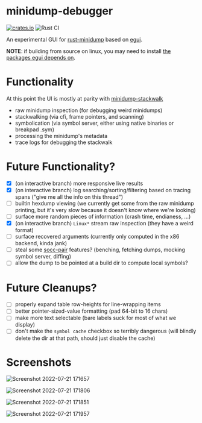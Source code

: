 # minidump-debugger

[![crates.io](https://img.shields.io/crates/v/minidump-debugger.svg)](https://crates.io/crates/minidump-debugger) ![Rust CI](https://github.com/Gankra/minidump-debugger/workflows/Rust/badge.svg?branch=main)

An experimental GUI for [rust-minidump](https://github.com/rust-minidump/rust-minidump) based on [egui](https://www.egui.rs/).

**NOTE**: if building from source on linux, you may need to install [the packages egui depends on](https://github.com/emilk/egui/tree/master/egui_glow).

# Functionality

At this point the UI is mostly at parity with [minidump-stackwalk](https://github.com/rust-minidump/rust-minidump/tree/main/minidump-stackwalk)

* raw minidump inspection (for debugging weird minidumps)
* stackwalking (via cfi, frame pointers, and scanning)
* symbolication (via symbol server, either using native binaries or breakpad .sym)
* processing the minidump's metadata
* trace logs for debugging the stackwalk

# Future Functionality?

* [x] (on interactive branch) more responsive live results
* [x] (on interactive branch) log searching/sorting/filtering based on tracing spans ("give me all the info on this thread")
* [ ] builtin hexdump viewing (we currently get some from the raw minidump printing, but it's very slow because it doesn't know where we're looking)
* [ ] surface more random pieces of information (crash time, endianess, ...)
* [x] (on interactive branch) `Linux*` stream raw inspection (they have a weird format)
* [ ] surface recovered arguments (currently only computed in the x86 backend, kinda jank)
* [ ] steal some [socc-pair](https://github.com/Gankra/socc-pair/) features? (benching, fetching dumps, mocking symbol server, diffing)
* [ ] allow the dump to be pointed at a build dir to compute local symbols?

# Future Cleanups?

* [ ] properly expand table row-heights for line-wrapping items
* [ ] better pointer-sized-value formatting (pad 64-bit to 16 chars)
* [ ] make more text selectable (bare labels suck for most of what we display)
* [ ] don't make the `symbol cache` checkbox so terribly dangerous (will blindly delete the dir at that path, should just disable the cache)

# Screenshots

![Screenshot 2022-07-21 171657](https://user-images.githubusercontent.com/1136864/180317424-c6abb289-dc63-4aa7-a092-2e29b5fb88aa.png)

![Screenshot 2022-07-21 171806](https://user-images.githubusercontent.com/1136864/180317446-04be55aa-206c-4d84-b303-6bcbfb7068bc.png)

![Screenshot 2022-07-21 171851](https://user-images.githubusercontent.com/1136864/180317454-3f158dd7-47e2-455f-9847-e42e58a918a2.png)

![Screenshot 2022-07-21 171957](https://user-images.githubusercontent.com/1136864/180317467-bd2bfa4a-ecbb-4fcc-8b36-dfa807397e83.png)
